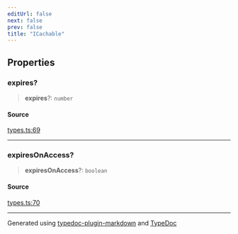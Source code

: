 ```yaml
---
editUrl: false
next: false
prev: false
title: "ICachable"
---
```


## Properties

### expires?

> **expires**?: `number`

#### Source

[types.ts:69](https://github.com/fostertheweb/spotify-web-sdk/blob/b2835c1/src/types.ts#L69)

***

### expiresOnAccess?

> **expiresOnAccess**?: `boolean`

#### Source

[types.ts:70](https://github.com/fostertheweb/spotify-web-sdk/blob/b2835c1/src/types.ts#L70)

***

Generated using [typedoc-plugin-markdown](https://www.npmjs.com/package/typedoc-plugin-markdown) and [TypeDoc](https://typedoc.org/)
